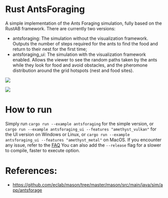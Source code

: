 # Rust AntsForaging
A simple implementation of the Ants Foraging simulation, fully based on the RustAB framework.
There are currently two versions:
- antsforaging: The simulation without the visualization framework. Outputs the number of steps
required for the ants to find the food and return to their nest for the first time;
- antsforaging_ui: The simulation with the visualization framework enabled. Allows the viewer to see the random
paths taken by the ants while they look for food and avoid obstacles, and the pheromone distribution around the grid hotspots
  (nest and food sites).

![](E2lM5gktFl.gif)

![](aj3Hxwh3fI.gif)

# How to run
Simply run `cargo run --example antsforaging` for the simple version,
or `cargo run --example antsforaging_ui --features "amethyst_vulkan"` for the UI version on Windows or Linux, or
`cargo run --example antsforaging_ui --features "amethyst_metal"` on MacOS.
If you encounter any issue, refer to the [FAQ](../../FAQ.md)
You can also add the `--release` flag for a slower to compile, faster to execute option.

# References:
- https://github.com/eclab/mason/tree/master/mason/src/main/java/sim/app/antsforage